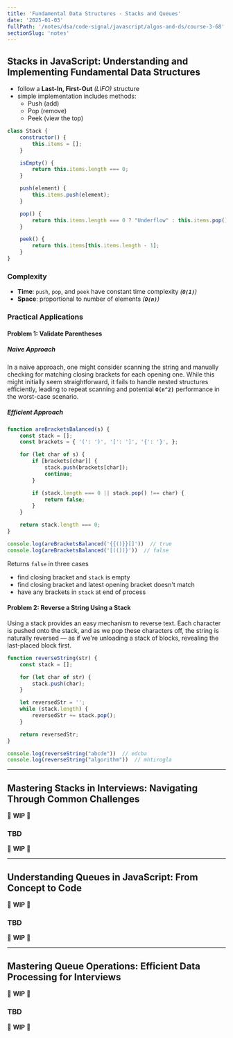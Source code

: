 ```yaml
---
title: 'Fundamental Data Structures - Stacks and Queues'
date: '2025-01-03'
fullPath: '/notes/dsa/code-signal/javascript/algos-and-ds/course-3-68'
sectionSlug: 'notes'
---
```


## Stacks in JavaScript: Understanding and Implementing Fundamental Data Structures

- follow a **Last-In, First-Out** _(LIFO)_ structure
- simple implementation includes methods:
  - Push (add)
  - Pop (remove)
  - Peek (view the top)

```javascript
class Stack {
    constructor() {
        this.items = [];
    }

    isEmpty() {
        return this.items.length === 0;
    }

    push(element) {
        this.items.push(element);
    }

    pop() {
        return this.items.length === 0 ? "Underflow" : this.items.pop();
    }

    peek() {
        return this.items[this.items.length - 1];
    }
}
```

### Complexity

- **Time**: `push`, `pop`, and `peek` have constant time complexity _(**`O(1)`**)_
- **Space**: proportional to number of elements _(**`O(n)`**)_

### Practical Applications

#### Problem 1: Validate Parentheses

##### Naive Approach

In a naive approach, one might consider scanning the string and manually checking for matching closing brackets for each opening one. While this might initially seem straightforward, it fails to handle nested structures efficiently, leading to repeat scanning and potential **`O(n^2)`** performance in the worst-case scenario.

##### Efficient Approach

```javascript
function areBracketsBalanced(s) {
    const stack = [];
    const brackets = { '(': ')', '[': ']', '{': '}', };

    for (let char of s) {
        if [brackets[char]] {
            stack.push(brackets[char]);
            continue;
        }

        if (stack.length === 0 || stack.pop() !== char) {
            return false;
        }
    }

    return stack.length === 0;
}

console.log(areBracketsBalanced('{{()}}[]'))  // true
console.log(areBracketsBalanced('[(())}'))  // false
```

Returns `false` in three cases
- find closing bracket and `stack` is empty
- find closing bracket and latest opening bracket doesn't match
- have any brackets in `stack` at end of process

#### Problem 2: Reverse a String Using a Stack

Using a stack provides an easy mechanism to reverse text. Each character is pushed onto the stack, and as we pop these characters off, the string is naturally reversed — as if we're unloading a stack of blocks, revealing the last-placed block first.

```javascript
function reverseString(str) {
    const stack = [];

    for (let char of str) {
        stack.push(char);
    }

    let reversedStr = '';
    while (stack.length) {
        reversedStr += stack.pop();
    }

    return reversedStr;
}

console.log(reverseString("abcde"))  // edcba
console.log(reverseString("algorithm"))  // mhtirogla
```

---

## Mastering Stacks in Interviews: Navigating Through Common Challenges

🚧 **WIP** 🚧

### TBD

🚧 **WIP** 🚧

---

## Understanding Queues in JavaScript: From Concept to Code

🚧 **WIP** 🚧

### TBD

🚧 **WIP** 🚧

---

## Mastering Queue Operations: Efficient Data Processing for Interviews

🚧 **WIP** 🚧

### TBD

🚧 **WIP** 🚧
